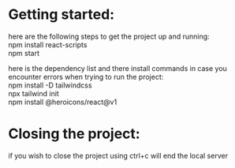 # Getting started:
here are the following steps to get the project up and running:  
npm install react-scripts  
npm start  

here is the dependency list and there install commands in case you encounter errors when trying to run the project:  
npm install -D tailwindcss  
npx tailwind init  
npm install @heroicons/react@v1  

# Closing the project:
if you wish to close the project using ctrl+c will end the local server

